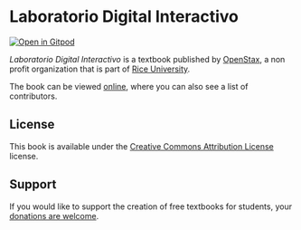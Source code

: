 # Laboratorio Digital Interactivo

[![Open in Gitpod](https://gitpod.io/button/open-in-gitpod.svg)](https://gitpod.io/from-referrer/)

_Laboratorio Digital Interactivo_ is a textbook published by [OpenStax](https://openstax.org/), a non profit organization that is part of [Rice University](https://www.rice.edu/).

The book can be viewed [online](https://github.com/cnx-user-books/cnxbook-laboratorio-digital-interactivo/releases/latest), where you can also see a list of contributors.

## License
This book is available under the [Creative Commons Attribution License](./LICENSE) license.

## Support
If you would like to support the creation of free textbooks for students, your [donations are welcome](https://riceconnect.rice.edu/donation/support-openstax-banner).
